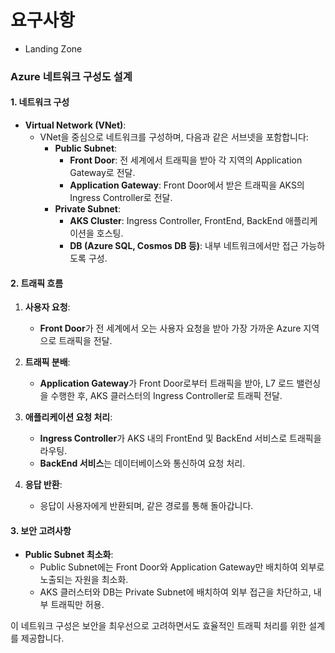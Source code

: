 

# 요구사항

* Landing Zone



### Azure 네트워크 구성도 설계

#### 1. **네트워크 구성**

- **Virtual Network (VNet)**:
  - VNet을 중심으로 네트워크를 구성하며, 다음과 같은 서브넷을 포함합니다:
    - **Public Subnet**:
      - **Front Door**: 전 세계에서 트래픽을 받아 각 지역의 Application Gateway로 전달.
      - **Application Gateway**: Front Door에서 받은 트래픽을 AKS의 Ingress Controller로 전달.
    - **Private Subnet**:
      - **AKS Cluster**: Ingress Controller, FrontEnd, BackEnd 애플리케이션을 호스팅.
      - **DB (Azure SQL, Cosmos DB 등)**: 내부 네트워크에서만 접근 가능하도록 구성.



#### 2. **트래픽 흐름**

1. **사용자 요청**: 
   - **Front Door**가 전 세계에서 오는 사용자 요청을 받아 가장 가까운 Azure 지역으로 트래픽을 전달.
   
2. **트래픽 분배**:
   - **Application Gateway**가 Front Door로부터 트래픽을 받아, L7 로드 밸런싱을 수행한 후, AKS 클러스터의 Ingress Controller로 트래픽 전달.

3. **애플리케이션 요청 처리**:
   - **Ingress Controller**가 AKS 내의 FrontEnd 및 BackEnd 서비스로 트래픽을 라우팅.
   - **BackEnd 서비스**는 데이터베이스와 통신하여 요청 처리.

4. **응답 반환**:
   - 응답이 사용자에게 반환되며, 같은 경로를 통해 돌아갑니다.

#### 3. **보안 고려사항**

- **Public Subnet 최소화**:
  - Public Subnet에는 Front Door와 Application Gateway만 배치하여 외부로 노출되는 자원을 최소화.
  - AKS 클러스터와 DB는 Private Subnet에 배치하여 외부 접근을 차단하고, 내부 트래픽만 허용.

이 네트워크 구성은 보안을 최우선으로 고려하면서도 효율적인 트래픽 처리를 위한 설계를 제공합니다.
